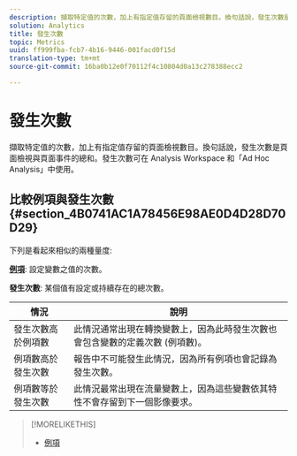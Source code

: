 ```yaml
---
description: 擷取特定值的次數，加上有指定值存留的頁面檢視數目。換句話說，發生次數是頁面檢視與頁面事件的總和。發生次數可在 Analysis Workspace 和「Ad Hoc Analysis」中使用。
solution: Analytics
title: 發生次數
topic: Metrics
uuid: ff999fba-fcb7-4b16-9446-001facd0f15d
translation-type: tm+mt
source-git-commit: 16ba0b12e0f70112f4c10804d0a13c278388ecc2

---
```



# 發生次數

擷取特定值的次數，加上有指定值存留的頁面檢視數目。換句話說，發生次數是頁面檢視與頁面事件的總和。發生次數可在 Analysis Workspace 和「Ad Hoc Analysis」中使用。

## 比較例項與發生次數 {#section_4B0741AC1A78456E98AE0D4D28D70D29}

下列是看起來相似的兩種量度:

**[例項](/help/components/c-variables/c-metrics/metrics-instance.md)**: 設定變數之值的次數。

**發生次數**: 某個值有設定或持續存在的總次數。

| 情況 | 說明 |
|---|---|
| 發生次數高於例項數 | 此情況通常出現在轉換變數上，因為此時發生次數也會包含變數的定義次數 (例項數)。 |
| 例項數高於發生次數 | 報告中不可能發生此情況，因為所有例項也會記錄為發生次數。 |
| 例項數等於發生次數 | 此情況最常出現在流量變數上，因為這些變數依其特性不會存留到下一個影像要求。 |

>[!MORELIKETHIS]
>
>* [例項](/help/components/c-variables/c-metrics/metrics-instance.md)


